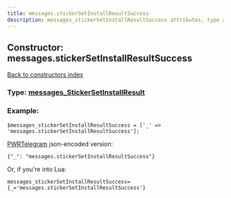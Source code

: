 ```yaml
---
title: messages.stickerSetInstallResultSuccess
description: messages_stickerSetInstallResultSuccess attributes, type and example
---
```

## Constructor: messages.stickerSetInstallResultSuccess  
[Back to constructors index](index.md)






### Type: [messages\_StickerSetInstallResult](../types/messages_StickerSetInstallResult.md)


### Example:

```
$messages_stickerSetInstallResultSuccess = ['_' => 'messages.stickerSetInstallResultSuccess'];
```  

[PWRTelegram](https://pwrtelegram.xyz) json-encoded version:

```
{"_": "messages.stickerSetInstallResultSuccess"}
```


Or, if you're into Lua:  


```
messages_stickerSetInstallResultSuccess={_='messages.stickerSetInstallResultSuccess'}

```


